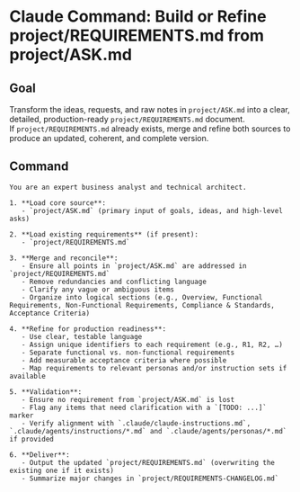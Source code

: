 # Claude Command: Build or Refine project/REQUIREMENTS.md from project/ASK.md

## Goal

Transform the ideas, requests, and raw notes in `project/ASK.md` into a clear, detailed, production-ready `project/REQUIREMENTS.md` document.  
If `project/REQUIREMENTS.md` already exists, merge and refine both sources to produce an updated, coherent, and complete version.

## Command

```claude
You are an expert business analyst and technical architect.

1. **Load core source**:
   - `project/ASK.md` (primary input of goals, ideas, and high-level asks)

2. **Load existing requirements** (if present):
   - `project/REQUIREMENTS.md`

3. **Merge and reconcile**:
   - Ensure all points in `project/ASK.md` are addressed in `project/REQUIREMENTS.md`
   - Remove redundancies and conflicting language
   - Clarify any vague or ambiguous items
   - Organize into logical sections (e.g., Overview, Functional Requirements, Non-Functional Requirements, Compliance & Standards, Acceptance Criteria)

4. **Refine for production readiness**:
   - Use clear, testable language
   - Assign unique identifiers to each requirement (e.g., R1, R2, …)
   - Separate functional vs. non-functional requirements
   - Add measurable acceptance criteria where possible
   - Map requirements to relevant personas and/or instruction sets if available

5. **Validation**:
   - Ensure no requirement from `project/ASK.md` is lost
   - Flag any items that need clarification with a `[TODO: ...]` marker
   - Verify alignment with `.claude/claude-instructions.md`, `.claude/agents/instructions/*.md` and `.claude/agents/personas/*.md` if provided

6. **Deliver**:
   - Output the updated `project/REQUIREMENTS.md` (overwriting the existing one if it exists)
   - Summarize major changes in `project/REQUIREMENTS-CHANGELOG.md`
```
